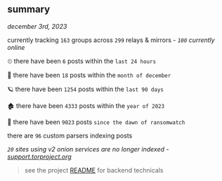 
## summary
_december 3rd, 2023_

currently tracking `163` groups across `299` relays & mirrors - _`100` currently online_

⏲ there have been `6` posts within the `last 24 hours`

🦈 there have been `18` posts within the `month of december`

🪐 there have been `1254` posts within the `last 90 days`

🏚 there have been `4333` posts within the `year of 2023`

🦕 there have been `9023` posts `since the dawn of ransomwatch`

there are `96` custom parsers indexing posts

_`20` sites using v2 onion services are no longer indexed - [support.torproject.org](https://support.torproject.org/onionservices/v2-deprecation/)_

> see the project [README](https://github.com/joshhighet/ransomwatch#ransomwatch--) for backend technicals
